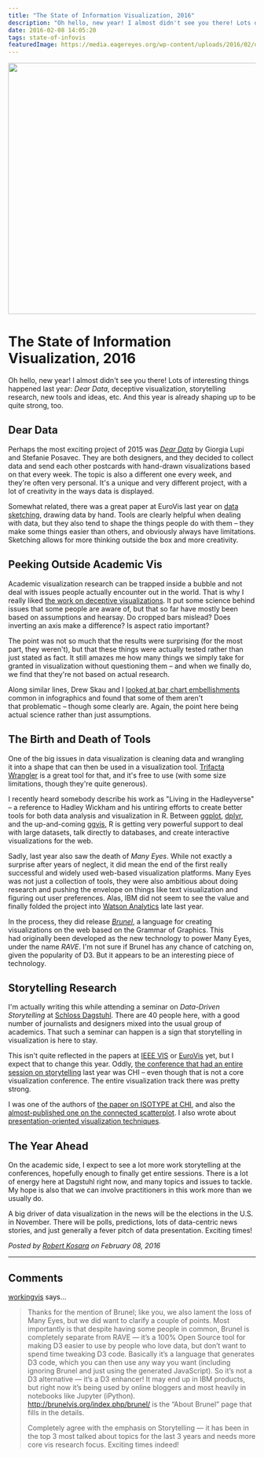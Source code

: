 ```yaml
---
title: "The State of Information Visualization, 2016"
description: "Oh hello, new year! I almost didn't see you there! Lots of interesting things happened last year: Dear Data, deceptive visualization, storytelling research, new tools and ideas, etc. And this year is already shaping up to be quite strong, too."
date: 2016-02-08 14:05:20
tags: state-of-infovis
featuredImage: https://media.eagereyes.org/wp-content/uploads/2016/02/dear-data.jpg
---
```


<p align="center"><img src="https://media.eagereyes.org/wp-content/uploads/2016/02/dear-data.jpg" width="825" height="510" /></p>

# The State of Information Visualization, 2016

Oh hello, new year! I almost didn't see you there! Lots of interesting things happened last year: <em>Dear Data</em>, deceptive visualization, storytelling research, new tools and ideas, etc. And this year is already shaping up to be quite strong, too.

## Dear Data

Perhaps the most exciting project of 2015 was <em><a href="http://www.dear-data.com/">Dear Data</a></em> by Giorgia Lupi and Stefanie Posavec. They are both designers, and they decided to collect data and send each other postcards with hand-drawn visualizations based on that every week. The topic is also a different one every week, and they're often very personal. It's a unique and very different project, with a lot of creativity in the ways data is displayed.

Somewhat related, there was a great paper at EuroVis last year on <a href="http://innovis.cpsc.ucalgary.ca/supplemental/Data-Sketching/">data sketching</a>, drawing data by hand. Tools are clearly helpful when dealing with data, but they also tend to shape the things people do with them – they make some things easier than others, and obviously always have limitations. Sketching allows for more thinking outside the box and more creativity.

## Peeking Outside Academic Vis

Academic visualization research can be trapped inside a bubble and not deal with issues people actually encounter out in the world. That is why I really liked <a href="http://fellinlovewithdata.com/research/deceptive-visualizations">the work on deceptive visualizations</a>. It put some science behind issues that some people are aware of, but that so far have mostly been based on assumptions and hearsay. Do cropped bars mislead? Does inverting an axis make a difference? Is aspect ratio important?

The point was not so much that the results were surprising (for the most part, they weren't), but that these things were actually tested rather than just stated as fact. It still amazes me how many things we simply take for granted in visualization without questioning them – and when we finally do, we find that they're not based on actual research.

Along similar lines, Drew Skau and I <a href="/papers/evaluation-of-the-impact-of-visual-embellishments-in-bar-charts">looked at bar chart embellishments</a> common in infographics and found that some of them aren't that problematic – though some clearly are. Again, the point here being actual science rather than just assumptions.

## The Birth and Death of Tools

One of the big issues in data visualization is cleaning data and wrangling it into a shape that can then be used in a visualization tool. <a href="/blog/2015/trifacta-wrangler-for-cleaning-and-reshaping-data">Trifacta Wrangler</a> is a great tool for that, and it's free to use (with some size limitations, though they're quite generous).

I recently heard somebody describe his work as "Living in the Hadleyverse" – a reference to Hadley Wickham and his untiring efforts to create better tools for both data analysis and visualization in R. Between <a href="http://ggplot2.org">ggplot</a>, <a href="http://blog.rstudio.org/2014/01/17/introducing-dplyr/">dplyr</a>, and the up-and-coming <a href="http://ggvis.rstudio.com">ggvis</a>, R is getting very powerful support to deal with large datasets, talk directly to databases, and create interactive visualizations for the web.

Sadly, last year also saw the death of <em>Many Eyes</em>. While not exactly a surprise after years of neglect, it did mean the end of the first really successful and widely used web-based visualization platforms. Many Eyes was not just a collection of tools, they were also ambitious about doing research and pushing the envelope on things like text visualization and figuring out user preferences. Alas, IBM did not seem to see the value and finally folded the project into <a href="http://www.ibm.com/analytics/watson-analytics/">Watson Analytics</a> late last year.

In the process, they did release <em><a href="http://brunelvis.org">Brunel</a></em>, a language for creating visualizations on the web based on the Grammar of Graphics. This had originally been developed as the new technology to power Many Eyes, under the name <em>RAVE</em>. I'm not sure if Brunel has any chance of catching on, given the popularity of D3. But it appears to be an interesting piece of technology.

## Storytelling Research

I'm actually writing this while attending a seminar on <em>Data-Driven Storytelling</em> at <a href="/blog/2013/schloss-dagstuhl">Schloss Dagstuhl</a>. There are 40 people here, with a good number of journalists and designers mixed into the usual group of academics. That such a seminar can happen is a sign that storytelling in visualization is here to stay.

This isn't quite reflected in the papers at <a href="/tag/ieeevis">IEEE VIS</a> or <a href="/blog/2015/report-eurovis-2015">EuroVis</a> yet, but I expect that to change this year. Oddly, <a href="/blog/2015/conference-report-chi-2015">the conference that had an entire session on storytelling</a> last year was CHI – even though that is not a core visualization conference. The entire visualization track there was pretty strong.

I was one of the authors of <a href="/papers/isotype-visualization">the paper on ISOTYPE at CHI</a>, and also the <a href="/papers/the-connected-scatterplot-for-presenting-paired-time-series">almost-published one on the connected scatterplot</a>. I also wrote about <a href="/papers/presentation-oriented-visualization-techniques">presentation-oriented visualization techniques</a>.

## The Year Ahead

On the academic side, I expect to see a lot more work storytelling at the conferences, hopefully enough to finally get entire sessions. There is a lot of energy here at Dagstuhl right now, and many topics and issues to tackle. My hope is also that we can involve practitioners in this work more than we usually do.

A big driver of data visualization in the news will be the elections in the U.S. in November. There will be polls, predictions, lots of data-centric news stories, and just generally a fever pitch of data presentation. Exciting times!


_Posted by <a href="/about">Robert Kosara</a> on February 08, 2016_


<aside class="comments">

---
## Comments

<a href="http://workingvis.wordpress.com" rel="nofollow noopener" target="_blank">workingvis</a> says…
>	Thanks for the mention of Brunel; like you, we also lament the loss of Many Eyes, but we did want to clarify a couple of points. Most importantly is that despite having some people in common, Brunel is completely separate from RAVE — it’s a 100% Open Source tool for making D3 easier to use by people who love data, but don’t want to spend time tweaking D3 code. Basically it’s a language that generates D3 code, which you can then use any way you want (including ignoring Brunel and just using the generated JavaScript). So it’s not a D3 alternative — it’s a D3 enhancer! It may end up in IBM products, but right now it’s being used by online bloggers and most heavily in notebooks like Jupyter (iPython).  http://brunelvis.org/index.php/brunel/ is the “About Brunel” page that fills in the details.
>	
>	Completely agree with the emphasis on Storytelling — it has been in the top 3 most talked about topics for the last 3 years and needs more core vis research focus. Exciting times indeed!

</aside>

